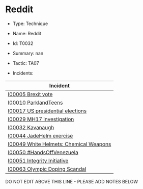 # Reddit

* Type: Technique

* Name: Reddit

* Id: T0032

* Summary: nan

* Tactic: TA07

* Incidents:

| Incident |
| --------- |
| [I00005 Brexit vote](../incidents/I00005.md) |
| [I00010 ParklandTeens](../incidents/I00010.md) |
| [I00017 US presidential elections](../incidents/I00017.md) |
| [I00029 MH17 investigation](../incidents/I00029.md) |
| [I00032 Kavanaugh](../incidents/I00032.md) |
| [I00044 JadeHelm exercise](../incidents/I00044.md) |
| [I00049 White Helmets: Chemical Weapons](../incidents/I00049.md) |
| [I00050 #HandsOffVenezuela](../incidents/I00050.md) |
| [I00051 Integrity Initiative](../incidents/I00051.md) |
| [I00063 Olympic Doping Scandal](../incidents/I00063.md) |

DO NOT EDIT ABOVE THIS LINE - PLEASE ADD NOTES BELOW